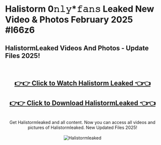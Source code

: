 # Halistorm 0𝚗𝚕𝚢*𝚏𝚊𝚗𝚜 Leaked New Video & Photos February 2025 #l66z6

<h2>HalistormLeaked Videos And Photos - Update Files 2025!</h2>
<br>
<div align="center">
<h2><a href="https://mediaupload.pro?title=Halistorm&ref=11F" rel="nofollow">👉👉 Click to Watch Halistorm Leaked 👈👈</a></h2>
<h2><a href="https://mediaupload.pro?title=Halistorm&ref=11F" rel="nofollow">👉👉 Click to Download HalistormLeaked 👈👈</a></h2>
<br>
Get Halistormleaked and all content. Now you can access all videos and pictures of Halistormleaked. New Updated Files 2025!
<br>
<br>
<a href="https://mediaupload.pro?title=Halistorm&ref=11F" rel="nofollow" data-target="animated-image.originalLink"><img src="https://i.ibb.co/Gkj2r4b/banner.png" alt="Halistormleaked" style="max-width: 100%; display: inline-block;" data-target="animated-image.originalImage"></a>
</div>
<br>

